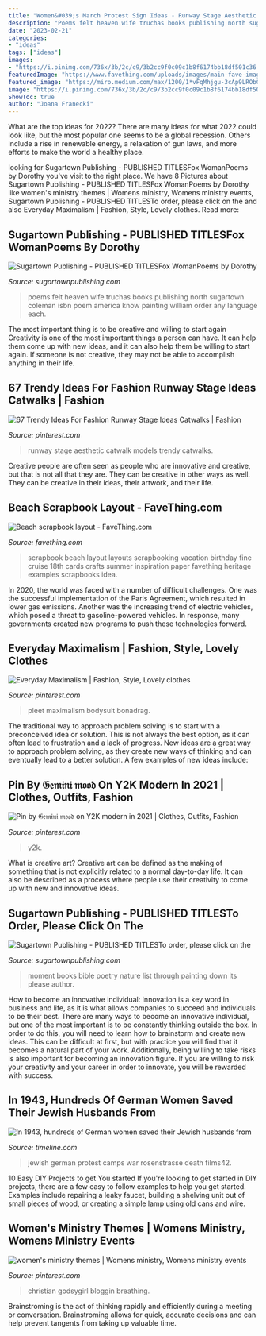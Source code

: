 ```yaml
---
title: "Women&#039;s March Protest Sign Ideas - Runway Stage Aesthetic Catwalk Models Trendy Catwalks"
description: "Poems felt heaven wife truchas books publishing north sugartown coleman isbn poem america know painting william order any language each"
date: "2023-02-21"
categories:
- "ideas"
tags: ["ideas"]
images:
- "https://i.pinimg.com/736x/3b/2c/c9/3b2cc9f0c09c1b8f6174bb18df501c36.jpg"
featuredImage: "https://www.favething.com/uploads/images/main-fave-images/beach_scrapbook_layout-1.jpg"
featured_image: "https://miro.medium.com/max/1200/1*vFqMhjgu-3cAp9LRObCVaA.jpeg"
image: "https://i.pinimg.com/736x/3b/2c/c9/3b2cc9f0c09c1b8f6174bb18df501c36.jpg"
ShowToc: true
author: "Joana Franecki"
---
```



What are the top ideas for 2022?
There are many ideas for what 2022 could look like, but the most popular one seems to be a global recession. Others include a rise in renewable energy, a relaxation of gun laws, and more efforts to make the world a healthy place.

	

		
looking for Sugartown Publishing - PUBLISHED TITLESFox WomanPoems by Dorothy you've visit to the right place. We have 8 Pictures about Sugartown Publishing - PUBLISHED TITLESFox WomanPoems by Dorothy like women&#039;s ministry themes | Womens ministry, Womens ministry events, Sugartown Publishing - PUBLISHED TITLESTo order, please click on the and also Everyday Maximalism | Fashion, Style, Lovely clothes. Read more:
		
    
## Sugartown Publishing - PUBLISHED TITLESFox WomanPoems By Dorothy

<img loading=lazy src="http://sugartownpublishing.com/yahoo_site_admin/assets/images/Truchas-cover-for-Jannie-sm.26103416_std.jpg" onerror="this.onerror=null;this.src='https://tse1.mm.bing.net/th?id=OIP.7fYV5R1AzjuJkmGAX3cpXAAAAA&amp;pid=15.1';" alt="Sugartown Publishing - PUBLISHED TITLESFox WomanPoems by Dorothy">

_Source: sugartownpublishing.com_

>poems felt heaven wife truchas books publishing north sugartown coleman isbn poem america know painting william order any language each. 

	

The most important thing is to be creative and willing to start again
Creativity is one of the most important things a person can have. It can help them come up with new ideas, and it can also help them be willing to start again. If someone is not creative, they may not be able to accomplish anything in their life.

    
## 67 Trendy Ideas For Fashion Runway Stage Ideas Catwalks | Fashion

<img loading=lazy src="https://i.pinimg.com/736x/52/35/1b/52351bea1682729e65896c3282425e90.jpg" onerror="this.onerror=null;this.src='https://tse1.mm.bing.net/th?id=OIP.sypEpJ2YVhwhNZDY-ZHN8gAAAA&amp;pid=15.1';" alt="67 Trendy Ideas For Fashion Runway Stage Ideas Catwalks | Fashion">

_Source: pinterest.com_

>runway stage aesthetic catwalk models trendy catwalks. 

	

Creative people are often seen as people who are innovative and creative, but that is not all that they are. They can be creative in other ways as well. They can be creative in their ideas, their artwork, and their life.

    
## Beach Scrapbook Layout - FaveThing.com

<img loading=lazy src="https://www.favething.com/uploads/images/main-fave-images/beach_scrapbook_layout-1.jpg" onerror="this.onerror=null;this.src='https://tse4.mm.bing.net/th?id=OIP.wdMkjS6IcRjc-6TOyc8_wgHaHY&amp;pid=15.1';" alt="Beach scrapbook layout - FaveThing.com">

_Source: favething.com_

>scrapbook beach layout layouts scrapbooking vacation birthday fine cruise 18th cards crafts summer inspiration paper favething heritage examples scrapbooks idea. 

	

In 2020, the world was faced with a number of difficult challenges. One was the successful implementation of the Paris Agreement, which resulted in lower gas emissions. Another was the increasing trend of electric vehicles, which posed a threat to gasoline-powered vehicles. In response, many governments created new programs to push these technologies forward. 

    
## Everyday Maximalism | Fashion, Style, Lovely Clothes

<img loading=lazy src="https://i.pinimg.com/736x/19/4b/c0/194bc0eff0a2eaa38b26f09225b9f932.jpg" onerror="this.onerror=null;this.src='https://tse4.mm.bing.net/th?id=OIP.6GkhhkXhGON3AOIvHlm7iQHaLH&amp;pid=15.1';" alt="Everyday Maximalism | Fashion, Style, Lovely clothes">

_Source: pinterest.com_

>pleet maximalism bodysuit bonadrag. 

	

The traditional way to approach problem solving is to start with a preconceived idea or solution. This is not always the best option, as it can often lead to frustration and a lack of progress. New ideas are a great way to approach problem solving, as they create new ways of thinking and can eventually lead to a better solution. A few examples of new ideas include:

    
## Pin By 𝔊𝔢𝔪𝔦𝔫𝔦 𝔪𝔬𝔬𝔡 On Y2K Modern In 2021 | Clothes, Outfits, Fashion

<img loading=lazy src="https://i.pinimg.com/736x/3b/2c/c9/3b2cc9f0c09c1b8f6174bb18df501c36.jpg" onerror="this.onerror=null;this.src='https://tse3.mm.bing.net/th?id=OIP.9y-ltZo8IY06IsZHOUTVbAHaKF&amp;pid=15.1';" alt="Pin by 𝔊𝔢𝔪𝔦𝔫𝔦 𝔪𝔬𝔬𝔡 on Y2K modern in 2021 | Clothes, Outfits, Fashion">

_Source: pinterest.com_

>y2k. 

	

What is creative art?
Creative art can be defined as the making of something that is not explicitly related to a normal day-to-day life. It can also be described as a process where people use their creativity to come up with new and innovative ideas.

    
## Sugartown Publishing - PUBLISHED TITLESTo Order, Please Click On The

<img loading=lazy src="http://sugartownpublishing.com/yahoo_site_admin/assets/images/It_Lasts_a_Moment_Horse_Final_Cover.336114602_std.jpg" onerror="this.onerror=null;this.src='https://tse2.mm.bing.net/th?id=OIP.jJweOkIiFGn-a352LxDA6wAAAA&amp;pid=15.1';" alt="Sugartown Publishing - PUBLISHED TITLESTo order, please click on the">

_Source: sugartownpublishing.com_

>moment books bible poetry nature list through painting down its please author. 

	

How to become an innovative individual:
Innovation is a key word in business and life, as it is what allows companies to succeed and individuals to be their best. There are many ways to become an innovative individual, but one of the most important is to be constantly thinking outside the box. In order to do this, you will need to learn how to brainstorm and create new ideas. This can be difficult at first, but with practice you will find that it becomes a natural part of your work. Additionally, being willing to take risks is also important for becoming an innovation figure. If you are willing to risk your creativity and your career in order to innovate, you will be rewarded with success.

    
## In 1943, Hundreds Of German Women Saved Their Jewish Husbands From

<img loading=lazy src="https://miro.medium.com/max/1200/1*vFqMhjgu-3cAp9LRObCVaA.jpeg" onerror="this.onerror=null;this.src='https://tse1.mm.bing.net/th?id=OIP.i1YrBqpwe7hEPe6-dPNrJwHaD2&amp;pid=15.1';" alt="In 1943, hundreds of German women saved their Jewish husbands from">

_Source: timeline.com_

>jewish german protest camps war rosenstrasse death films42. 

	

10 Easy DIY Projects to get You started
If you're looking to get started in DIY projects, there are a few easy to follow examples to help you get started. Examples include repairing a leaky faucet, building a shelving unit out of small pieces of wood, or creating a simple lamp using old cans and wire.

    
## Women&#039;s Ministry Themes | Womens Ministry, Womens Ministry Events

<img loading=lazy src="https://i.pinimg.com/736x/b4/82/29/b482290f7a74b2aa22f5e8d6bac7ddff.jpg" onerror="this.onerror=null;this.src='https://tse4.mm.bing.net/th?id=OIP.ysTUC9IYG1yn-5dm_YP63gHaLG&amp;pid=15.1';" alt="women&#039;s ministry themes | Womens ministry, Womens ministry events">

_Source: pinterest.com_

>christian godsygirl bloggin breathing. 

	

Brainstroming is the act of thinking rapidly and efficiently during a meeting or conversation. Brainstroming allows for quick, accurate decisions and can help prevent tangents from taking up valuable time.

